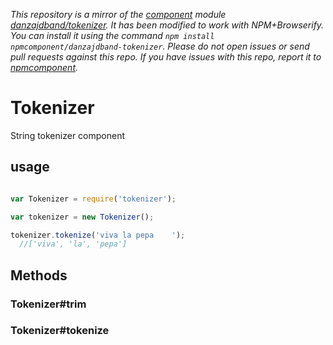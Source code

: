 *This repository is a mirror of the [component](http://component.io) module [danzajdband/tokenizer](http://github.com/danzajdband/tokenizer). It has been modified to work with NPM+Browserify. You can install it using the command `npm install npmcomponent/danzajdband-tokenizer`. Please do not open issues or send pull requests against this repo. If you have issues with this repo, report it to [npmcomponent](https://github.com/airportyh/npmcomponent).*

# Tokenizer

 String tokenizer component

## usage

```js

var Tokenizer = require('tokenizer');

var tokenizer = new Tokenizer();

tokenizer.tokenize('viva la pepa    ');
  //['viva', 'la', 'pepa']

```

## Methods

### Tokenizer#trim

### Tokenizer#tokenize
